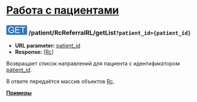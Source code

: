 [Работа с пациентами](../../index.md)
=====================================

### ![GET](../../../../img/get.png) /patient/RcReferralRL/getList`?patient_id={patient_id}`
* **URL parameter:** [patient_id](../../../../types/types.md#com.siams.med.api.Rc)
* **Response:** [[Rc](../../../../types/types.md#com.siams.med.api.Rc)]

Возвращает список направлений для пациента с идентификатором [patient_id](../../../../types/types.md#com.siams.med.api.Rc).

В ответе передаётся массив объектов [Rc](../../../../types/types.md#com.siams.med.api.Rc).

**[Примеры](examples/getList.md)**